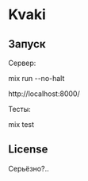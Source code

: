 # Kvaki

## Запуск

Сервер:

mix run --no-halt

http://localhost:8000/


Тесты:

mix test


License
-------

Серьёзно?..

